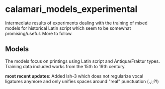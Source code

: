 # calamari_models_experimental

Intermediate results of experiments dealing with the training of mixed models for historical Latin script which seem to be somewhat promising/useful. More to follow.

## Models

The models focus on printings using Latin script and Antiqua/Fraktur types.
Training data included works from the 15th to 19th century.

**most recent updates**:
Added lsh-3 which does not regularize vocal ligatures anymore and only unifies spaces around "real" punctuation (.,:;?!)
